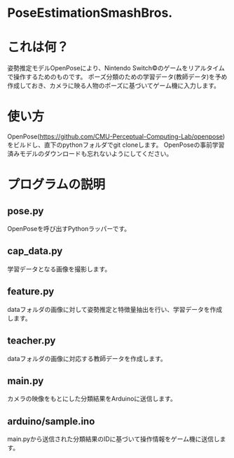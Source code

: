 # PoseEstimationSmashBros.

# これは何？
姿勢推定モデルOpenPoseにより、Nintendo Switch©のゲームをリアルタイムで操作するためのものです。
ポーズ分類のための学習データ(教師データ)を予め作成しておき、カメラに映る人物のポーズに基づいてゲーム機に入力します。

# 使い方
OpenPose(https://github.com/CMU-Perceptual-Computing-Lab/openpose)をビルドし、直下のpythonフォルダでgit cloneします。
OpenPoseの事前学習済みモデルのダウンロードも忘れないようにしてください。

# プログラムの説明
## pose.py
OpenPoseを呼び出すPythonラッパーです。
## cap_data.py
学習データとなる画像を撮影します。
## feature.py
dataフォルダの画像に対して姿勢推定と特徴量抽出を行い、学習データを作成します。
## teacher.py
dataフォルダの画像に対応する教師データを作成します。
## main.py
カメラの映像をもとにした分類結果をArduinoに送信します。
## arduino/sample.ino
main.pyから送信された分類結果のIDに基づいて操作情報をゲーム機に送信します。
